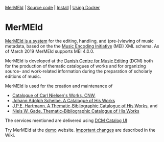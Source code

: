 
[MerMEId](README.md) | [Source code](trunk/README.md) | [Install](trunk/INSTALL.md) | [Using Docker](trunk/USING_DOCKER.md)

MerMEId
=======

[MerMEId is a system](trunk/README.md) for the editing, handling, and (pre-)viewing of music
metadata, based on the the [Music Encoding
Initiative](http://www.music-encoding.org/) (MEI)  XML schema. 
As of March 2019 MerMEId supports MEI 4.0.0.

MerMEId is developed at the [Danish Centre for Music Editing](http://www.kb.dk/en/nb/dcm/index.html) (DCM) both for
the production of thematic catalogues of works and for organizing source- and
work-related information during the preparation of scholarly editions of
music.

MerMEId is used for the creation and maintenance of 

* [Catalogue of Carl Nielsen's Works, CNW](http://www.kb.dk/dcm/cnw.html),
* [Johann Adolph Scheibe. A Catalogue of His Works](http://www.kb.dk/dcm/schw.html)
* [J.P.E. Hartmann. A Thematic-Bibliographic Catalogue of His Works](http://www.kb.dk/dcm/hartw.html), and
* [Niels W. Gade. Thematic-Bibliographic Catalogue of His Works](http://www.kb.dk/dcm/nwgw.html)

The services mentioned are delivered using [DCM Catalog UI](https://github.com/Det-Kongelige-Bibliotek/dcm_catalog_ui)

Try MerMEId at the [demo](http://labs.kb.dk/editor/) website. [Important changes](https://github.com/Det-Kongelige-Bibliotek/MerMEId/wiki) are described in the Wiki.


